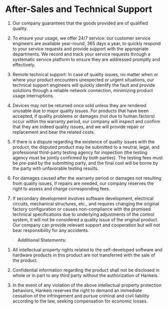# After-Sales and Technical Support

1. Our company guarantees that the goods provided are of qualified quality.

2. To ensure your usage, we offer 24/7 service: our customer service engineers are available year-round, 365 days a year, to quickly respond to your service requests and provide support with the appropriate departments. We record and track your service requests through a systematic service platform to ensure they are addressed promptly and effectively.

3. Remote technical support: In case of quality issues, no matter when or where your product encounters unexpected or urgent situations, our technical support engineers will quickly identify the fault and provide solutions through a reliable network connection, minimizing product usage interruptions.

4. Devices may not be returned once sold unless they are rendered unusable due to major quality issues. For products that have been accepted, if quality problems or damages (not due to human factors) occur within the warranty period, our company will inspect and confirm that they are indeed quality issues, and we will provide repair or replacement and bear the related costs.

5. If there is a dispute regarding the existence of quality issues with the product, the disputed product may be submitted to a neutral, legal, and professional third-party testing agency for inspection (the testing agency must be jointly confirmed by both parties). The testing fees must be pre-paid by the submitting party, and the final cost will be borne by the party with unfavorable testing results.

6. For damages caused after the warranty period or damages not resulting from quality issues, if repairs are needed, our company reserves the right to assess and charge corresponding fees.

7. If secondary development involves software development, electrical circuits, mechanical structures, etc., and requires changing the original factory configuration or causes non-compliance with the promised technical specifications due to underlying adjustments of the control system, it will not be considered a quality issue of the original product. Our company can provide relevant support and cooperation but will not bear responsibility for any accidents.

> **Additional Statements:**

1. All intellectual property rights related to the self-developed software and hardware products in this product are not transferred with the sale of the product.

2. Confidential information regarding the product shall not be disclosed in whole or in part to any third party without the authorization of Hankeis.

3. In the event of any violation of the above intellectual property protection behaviors, Hankeis reserves the right to demand an immediate cessation of the infringement and pursue criminal and civil liability according to the law, seeking compensation for economic losses.